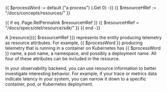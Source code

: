 {{ $processWord := default ("a process") (.Get 0)  -}}
{{ $resourceHRef := "/docs/concepts/resources/" }}

{{ if eq .Page.RelPermalink $resourceHRef }}
{{ $resourceHRef = "/docs/specs/otel/resource/sdk/" }} {{ end -}}

A [resource]({{ $resourceHRef }}) represents the entity producing telemetry as
resource attributes. For example, {{ $processWord }} producing telemetry that is
running in a container on Kubernetes has {{ $processWord }} name, a pod name, a
namespace, and possibly a deployment name. All four of these attributes can be
included in the resource.

In your observability backend, you can use resource information to better
investigate interesting behavior. For example, if your trace or metrics data
indicate latency in your system, you can narrow it down to a specific container,
pod, or Kubernetes deployment.
